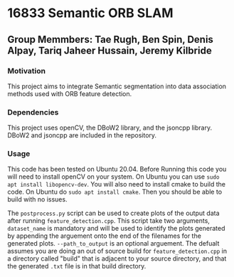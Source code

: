 # 16833 Semantic ORB SLAM
## Group Memmbers: Tae Rugh, Ben Spin, Denis Alpay, Tariq Jaheer Hussain, Jeremy Kilbride

### Motivation 
This project aims to integrate Semantic segmentation into data association methods used with ORB feature detection.

### Dependencies
This project uses openCV, the DBoW2 library, and the jsoncpp library. DBoW2 and jsoncpp are included in the repository.

### Usage
This code has been tested on Ubuntu 20.04. Before Running this code you will need to install openCV on your system. On Ubuntu you can use `sudo apt install libopencv-dev`. You will also need to install cmake to build the code. On Ubuntu do `sudo apt install cmake`. Then you should be able to build with no issues.

The `postprocess.py` script can be used to create plots of the output data after running `feature_detection.cpp`. This script take two arguments, `dataset_name` is mandatory and will be used to identify the plots generated by appending the arguement onto the end of the filenames for the generated plots. `--path_to_output` is an optional arguement. The defualt assumes you are doing an out of source build for `feature_detection.cpp` in a directory called "build" that is adjacent to your source directory, and that the generated `.txt` file is in that build directory. 
